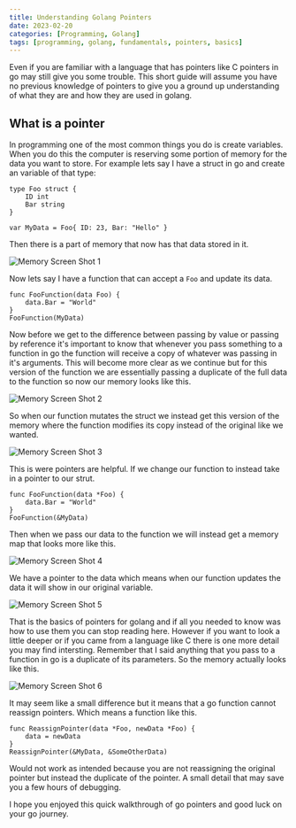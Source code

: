 ```yaml
---
title: Understanding Golang Pointers
date: 2023-02-20
categories: [Programming, Golang]
tags: [programming, golang, fundamentals, pointers, basics]
---
```


Even if you are familiar with a language that has pointers like C pointers in go may still give you some trouble. This short guide will assume you have no previous knowledge of pointers to give you a ground up understanding of what they are and how they are used in golang.

## What is a pointer

In programming one of the most common things you do is create variables. When you do this the computer is reserving some portion of memory for the data you want to store. For example lets say I have a struct in go and create an variable of that type:

```golang
type Foo struct {
    ID int
    Bar string
}

var MyData = Foo{ ID: 23, Bar: "Hello" }
```

Then there is a part of memory that now has that data stored in it.

![Memory Screen Shot 1](/assets/img/golang-pointers-image-0.png)

Now lets say I have a function that can accept a `Foo` and update its data.

```golang
func FooFunction(data Foo) {
    data.Bar = "World"
}
FooFunction(MyData)
```

Now before we get to the difference between passing by value or passing by reference it's important to know that whenever you pass something to a function in go the function will receive a copy of whatever was passing in it's arguments. This will become more clear as we continue but for this version of the function we are essentially passing a duplicate of the full data to the function so now our memory looks like this.

![Memory Screen Shot 2](/assets/img/golang-pointers-image-1.png)

So when our function mutates the struct we instead get this version of the memory where the function modifies its copy instead of the original like we wanted.

![Memory Screen Shot 3](/assets/img/golang-pointers-image-2.png)

This is were pointers are helpful. If we change our function to instead take in a pointer to our strut.

```golang
func FooFunction(data *Foo) {
    data.Bar = "World"
}
FooFunction(&MyData)
```

Then when we pass our data to the function we will instead get a memory map that looks more like this.

![Memory Screen Shot 4](/assets/img/golang-pointers-image-3.png)

We have a pointer to the data which means when our function updates the data it will show in our original variable.

![Memory Screen Shot 5](/assets/img/golang-pointers-image-4.png)

That is the basics of pointers for golang and if all you needed to know was how to use them you can stop reading here. However if you want to look a little deeper or if you came from a language like C there is one more detail you may find intersting. Remember that I said anything that you pass to a function in go is a duplicate of its parameters. So the memory actually looks like this.

![Memory Screen Shot 6](/assets/img/golang-pointers-image-5.png)

It may seem like a small difference but it means that a go function cannot reassign pointers. Which means a function like this.

```golang
func ReassignPointer(data *Foo, newData *Foo) {
    data = newData
}
ReassignPointer(&MyData, &SomeOtherData)
```

Would not work as intended because you are not reassigning the original pointer but instead the duplicate of the pointer. A small detail that may save you a few hours of debugging.

I hope you enjoyed this quick walkthrough of go pointers and good luck on your go journey.
